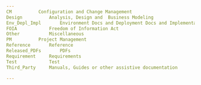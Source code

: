 ```yaml
---
CM			Configuration and Change Management
Design			Analysis, Design and  Business Modeling
Env_Depl_Impl		Environment Docs and Deployment Docs and Implementation Docs
FOIA			Freedom of Information Act
Other			Miscellaneous 
PM			Project Management
Reference		Reference
Released_PDFs		PDFs
Requirement		Requirements
Test			Test
Third_Party		Manuals, Guides or other assistive documentation

---
```

